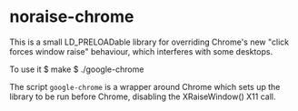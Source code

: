 noraise-chrome
==============

This is a small LD_PRELOADable library for overriding Chrome's new
"click forces window raise" behaviour, which interferes with some desktops.

To use it
     $ make
     $ ./google-chrome

The script `google-chrome` is a wrapper around Chrome which sets up the
library to be run before Chrome, disabling the XRaiseWindow() X11 call.

